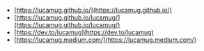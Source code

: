 * [https://lucamug.github.io/](https://lucamug.github.io/)
* [https://lucamug.github.io/lucamug/](https://lucamug.github.io/lucamug/)
* [https://dev.to/lucamug](https://dev.to/lucamug)
* [https://lucamug.medium.com/](https://lucamug.medium.com/)
